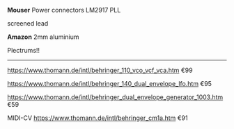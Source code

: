 **Mouser**
Power connectors
LM2917
PLL

screened lead


**Amazon**
2mm aluminium

Plectrums!!

----
https://www.thomann.de/intl/behringer_110_vco_vcf_vca.htm €99

https://www.thomann.de/intl/behringer_140_dual_envelope_lfo.htm €95

https://www.thomann.de/intl/behringer_dual_envelope_generator_1003.htm €59

MIDI-CV
https://www.thomann.de/intl/behringer_cm1a.htm €91